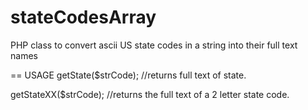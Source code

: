 stateCodesArray
===============

PHP class to convert ascii US state codes in a string into their full text names

== USAGE
  getState($strCode);  //returns full text of state.
  
  getStateXX($strCode); //returns the full text of a 2 letter state code.
  
